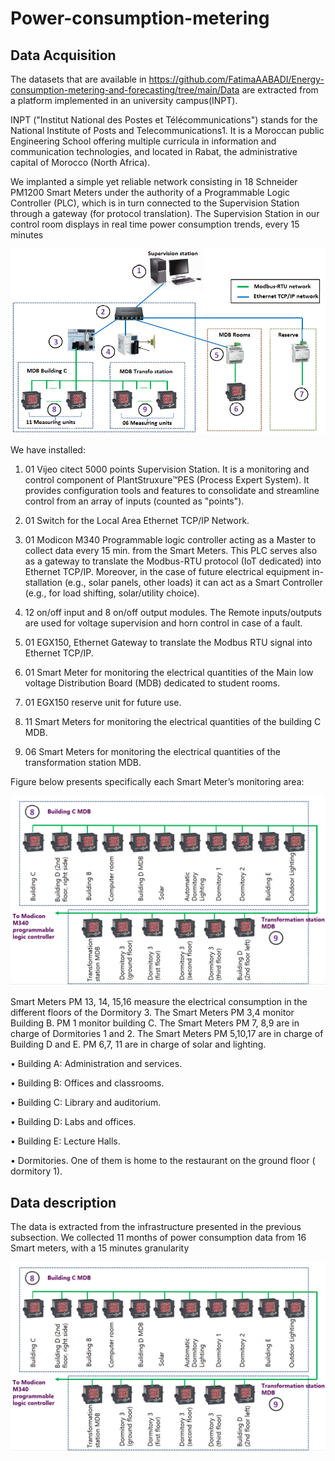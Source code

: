 # Power-consumption-metering

## Data Acquisition 
The datasets that are available in https://github.com/FatimaAABADI/Energy-consumption-metering-and-forecasting/tree/main/Data are extracted from a platform implemented in an university campus(INPT).

INPT ("Institut National des Postes et Télécommunications") stands for the National Institute of Posts and Telecommunications1. It is a Moroccan public Engineering School offering multiple curricula in information and communication technologies, and located in Rabat, the administrative capital of Morocco (North Africa). 

We implanted a simple yet reliable network consisting in 18 Schneider PM1200 Smart Meters under the authority of a Programmable Logic Controller (PLC), which is in turn connected to the Supervision Station through a gateway (for protocol translation). The Supervision Station in our control room displays in real time power consumption trends, every 15 minutes

![This is an image](https://github.com/FatimaAABADI/Power-consumption-metering/blob/main/img/bus%20(1).PNG)

We have installed:
1. 01 Vijeo citect 5000 points Supervision Station. It is a monitoring and control component of PlantStruxure™PES (Process Expert System). It provides configuration tools and features to consolidate and streamline control from an array of inputs (counted as "points").

2. 01 Switch for the Local Area Ethernet TCP/IP Network.

3. 01 Modicon M340 Programmable logic controller acting as a Master to collect data every 15 min. from the Smart Meters. This PLC serves also as a gateway to translate the Modbus-RTU protocol (IoT dedicated) into Ethernet TCP/IP. Moreover, in the case of future electrical equipment in- stallation (e.g., solar panels, other loads) it can act as a Smart Controller (e.g., for load shifting, solar/utility choice).

4. 12 on/off input and 8 on/off output modules. The Remote inputs/outputs are used for voltage supervision and horn control in case of a fault.

5. 01 EGX150, Ethernet Gateway to translate the Modbus RTU signal into Ethernet TCP/IP.

6. 01 Smart Meter for monitoring the electrical quantities of the Main low voltage Distribution Board (MDB) dedicated to student rooms.

7. 01 EGX150 reserve unit for future use.

8. 11 Smart Meters for monitoring the electrical quantities of the building C MDB.

9. 06 Smart Meters for monitoring the electrical quantities of the transformation station MDB.


Figure below presents specifically each Smart Meter’s monitoring area:

![This is an image](https://github.com/FatimaAABADI/Power-consumption-metering/blob/main/img/18%20compteurs.PNG)

Smart Meters PM 13, 14, 15,16 measure the electrical consumption in the different floors of the Dormitory 3. The Smart Meters PM 3,4 monitor Building B. PM 1 monitor building C. The Smart Meters PM 7, 8,9 are in charge of Dormitories 1 and 2. The Smart Meters PM 5,10,17 are in charge of Building D and E. PM 6,7, 11 are in charge of solar and lighting.

• Building A: Administration and services.

• Building B: Offices and classrooms.

• Building C: Library and auditorium.

• Building D: Labs and offices.

• Building E: Lecture Halls.

• Dormitories. One of them is home to the restaurant on the ground floor (
dormitory 1).

## Data description

The data is extracted from the infrastructure presented in the previous subsection. We collected 11 months of power consumption data from 16 Smart meters, with a 15 minutes granularity

![This is an image](https://github.com/FatimaAABADI/Power-consumption-metering/blob/main/img/18%20compteurs.PNG)
